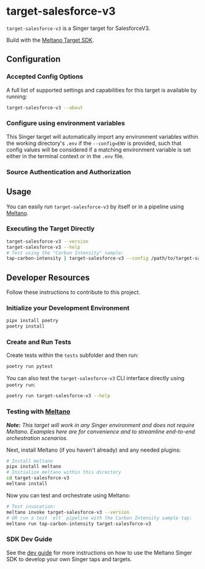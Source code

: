 # target-salesforce-v3

`target-salesforce-v3` is a Singer target for SalesforceV3.

Build with the [Meltano Target SDK](https://sdk.meltano.com).

<!--

Developer TODO: Update the below as needed to correctly describe the install procedure. For instance, if you do not have a PyPi repo, or if you want users to directly install from your git repo, you can modify this step as appropriate.

## Installation

Install from PyPi:

```bash
pipx install target-salesforce-v3
```

Install from GitHub:

```bash
pipx install git+https://github.com/ORG_NAME/target-salesforce-v3.git@main
```

-->

## Configuration

### Accepted Config Options

<!--
Developer TODO: Provide a list of config options accepted by the target.

This section can be created by copy-pasting the CLI output from:

```
target-salesforce-v3 --about --format=markdown
```
-->

A full list of supported settings and capabilities for this
target is available by running:

```bash
target-salesforce-v3 --about
```

### Configure using environment variables

This Singer target will automatically import any environment variables within the working directory's
`.env` if the `--config=ENV` is provided, such that config values will be considered if a matching
environment variable is set either in the terminal context or in the `.env` file.

### Source Authentication and Authorization

<!--
Developer TODO: If your target requires special access on the destination system, or any special authentication requirements, provide those here.
-->

## Usage

You can easily run `target-salesforce-v3` by itself or in a pipeline using [Meltano](https://meltano.com/).

### Executing the Target Directly

```bash
target-salesforce-v3 --version
target-salesforce-v3 --help
# Test using the "Carbon Intensity" sample:
tap-carbon-intensity | target-salesforce-v3 --config /path/to/target-salesforce-v3-config.json
```

## Developer Resources

Follow these instructions to contribute to this project.

### Initialize your Development Environment

```bash
pipx install poetry
poetry install
```

### Create and Run Tests

Create tests within the `tests` subfolder and
  then run:

```bash
poetry run pytest
```

You can also test the `target-salesforce-v3` CLI interface directly using `poetry run`:

```bash
poetry run target-salesforce-v3 --help
```

### Testing with [Meltano](https://meltano.com/)

_**Note:** This target will work in any Singer environment and does not require Meltano.
Examples here are for convenience and to streamline end-to-end orchestration scenarios._

<!--
Developer TODO:
Your project comes with a custom `meltano.yml` project file already created. Open the `meltano.yml` and follow any "TODO" items listed in
the file.
-->

Next, install Meltano (if you haven't already) and any needed plugins:

```bash
# Install meltano
pipx install meltano
# Initialize meltano within this directory
cd target-salesforce-v3
meltano install
```

Now you can test and orchestrate using Meltano:

```bash
# Test invocation:
meltano invoke target-salesforce-v3 --version
# OR run a test `elt` pipeline with the Carbon Intensity sample tap:
meltano run tap-carbon-intensity target-salesforce-v3
```

### SDK Dev Guide

See the [dev guide](https://sdk.meltano.com/en/latest/dev_guide.html) for more instructions on how to use the Meltano Singer SDK to
develop your own Singer taps and targets.
